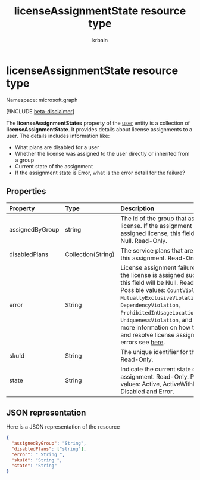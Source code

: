﻿---
title: "licenseAssignmentState resource type"
description: "The **licenseAssignmentStates** property of the user entity is a collection of **licenseAssignmentState**. It provides details about license assignments to a user. The details includes information like:  "
localization_priority: Normal
doc_type: resourcePageType
ms.prod: ""
author: "krbain"
---

# licenseAssignmentState resource type

Namespace: microsoft.graph

[!INCLUDE [beta-disclaimer](../../includes/beta-disclaimer.md)]

The **licenseAssignmentStates** property of the [user](user.md) entity is a collection of **licenseAssignmentState**. It provides details about license assignments to a user. The details includes information like:

- What plans are disabled for a user
- Whether the license was assigned to the user directly or inherited from a group
- Current state of the assignment
- If the assignment state is Error, what is the error detail for the failure?

## Properties

| Property        | Type               | Description                                                                                                                                                                                                                                                                                                                                                                                                                                                                         |
| :-------------- | :----------------- | :---------------------------------------------------------------------------------------------------------------------------------------------------------------------------------------------------------------------------------------------------------------------------------------------------------------------------------------------------------------------------------------------------------------------------------------------------------------------------------- |
| assignedByGroup | string             | The id of the group that assigns this license. If the assignment is a direct-assigned license, this field will be Null. Read-Only.                                                                                                                                                                                                                                                                                                                                                  |
| disabledPlans   | Collection(String) | The service plans that are disabled in this assignment. Read-Only.                                                                                                                                                                                                                                                                                                                                                                                                                  |
| error           | String             | License assignment failure error. If the license is assigned successfully, this field will be Null. Read-Only. Possible values: `CountViolation`, `MutuallyExclusiveViolation`, `DependencyViolation`, `ProhibitedInUsageLocationViolation`, `UniquenessViolation`, and `Others`. For more information on how to identify and resolve license assignment errors see [here](https://docs.microsoft.com/azure/active-directory/users-groups-roles/licensing-groups-resolve-problems). |
| skuId           | String             | The unique identifier for the SKU. Read-Only.                                                                                                                                                                                                                                                                                                                                                                                                                                       |
| state           | String             | Indicate the current state of this assignment. Read-Only. Possible values: Active, ActiveWithError, Disabled and Error.                                                                                                                                                                                                                                                                                                                                                             |

## JSON representation

Here is a JSON representation of the resource

<!-- {
  "blockType": "resource",
  "keyProperty": "id",
  "@odata.type": "microsoft.graph.licenseAssignmentState"
}-->

```json
{
  "assignedByGroup": "String",
  "disabledPlans": ["string"],
  "error": " String ",
  "skuId": "String ",
  "state": "String"
}

```
